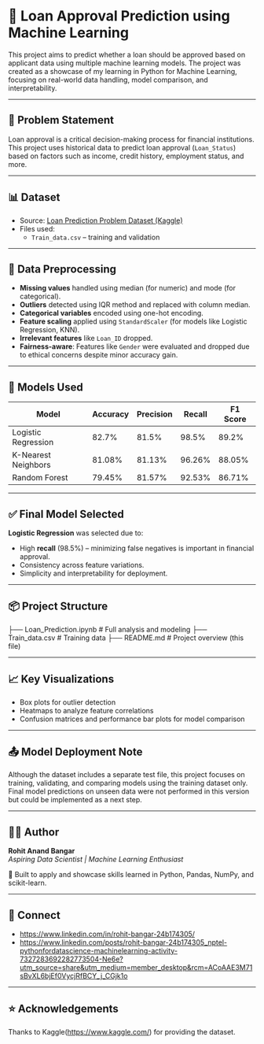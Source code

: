 # 🏦 Loan Approval Prediction using Machine Learning

This project aims to predict whether a loan should be approved based on applicant data using multiple machine learning models. The project was created as a showcase of my learning in Python for Machine Learning, focusing on real-world data handling, model comparison, and interpretability.

---

## 📌 Problem Statement

Loan approval is a critical decision-making process for financial institutions. This project uses historical data to predict loan approval (`Loan_Status`) based on factors such as income, credit history, employment status, and more.

---

## 📊 Dataset

- Source: [Loan Prediction Problem Dataset (Kaggle)](https://www.kaggle.com/datasets/altruistdelhite04/loan-prediction-problem-dataset)
- Files used:
  - `Train_data.csv` – training and validation

---

## 🧹 Data Preprocessing

- **Missing values** handled using median (for numeric) and mode (for categorical).
- **Outliers** detected using IQR method and replaced with column median.
- **Categorical variables** encoded using one-hot encoding.
- **Feature scaling** applied using `StandardScaler` (for models like Logistic Regression, KNN).
- **Irrelevant features** like `Loan_ID` dropped. 
- **Fairness-aware**: Features like `Gender` were evaluated and dropped due to ethical concerns despite minor accuracy gain.

---

## 🤖 Models Used

| Model               | Accuracy | Precision | Recall  | F1 Score |
|--------------------|----------|-----------|---------|----------|
| Logistic Regression| 82.7%    | 81.5%     | 98.5%   | 89.2%    |
| K-Nearest Neighbors| 81.08%    | 81.13%     | 96.26% | 88.05%    |
| Random Forest       | 79.45%    | 81.57%     | 92.53%   | 86.71%    |

---

## ✅ Final Model Selected

**Logistic Regression** was selected due to:
- High **recall** (98.5%) – minimizing false negatives is important in financial approval.
- Consistency across feature variations.
- Simplicity and interpretability for deployment.

---

## 📦 Project Structure

├── Loan_Prediction.ipynb       # Full analysis and modeling
├── Train_data.csv              # Training data
├── README.md                   # Project overview (this file)



---

## 📈 Key Visualizations

- Box plots for outlier detection
- Heatmaps to analyze feature correlations
- Confusion matrices and performance bar plots for model comparison

---

## 📤 Model Deployment Note

Although the dataset includes a separate test file, this project focuses on training, validating, and comparing models using the training dataset only. Final model predictions on unseen data were not performed in this version but could be implemented as a next step.


---

## 🙋‍♂️ Author

**Rohit Anand Bangar**  
*Aspiring Data Scientist | Machine Learning Enthusiast*

📌 Built to apply and showcase skills learned in Python, Pandas, NumPy, and scikit-learn.

---

## 🔗 Connect

- https://www.linkedin.com/in/rohit-bangar-24b174305/
- https://www.linkedin.com/posts/rohit-bangar-24b174305_nptel-pythonfordatascience-machinelearning-activity-7327283692282773504-Ne6e?utm_source=share&utm_medium=member_desktop&rcm=ACoAAE3M71sBvXL6bjEf0VycjRfBCY_j_CGjk1o

---

## ⭐ Acknowledgements

Thanks to Kaggle(https://www.kaggle.com/) for providing the dataset.
